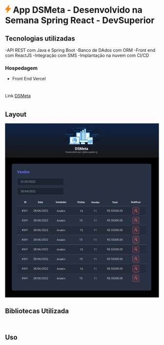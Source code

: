 # ![DevSuperior logo](https://raw.githubusercontent.com/devsuperior/bds-assets/main/ds/devsuperior-logo-small.png) App DSMeta - Desenvolvido na Semana Spring React - DevSuperior

>

## Tecnologias utilizadas

-API REST com Java e Spring Boot
-Banco de DAdos com ORM
-Front end com ReactJS
-Integração com SMS
-Implantação na nuvem com CI/CD

### Hospedagem

- Front End Vercel

#

Link [DSMeta]()

#

## Layout

<img src="./src/img/layout.jpg" />

## Bibliotecas Utilizada

```bash

```

```bash

```

## Uso

```js

```
